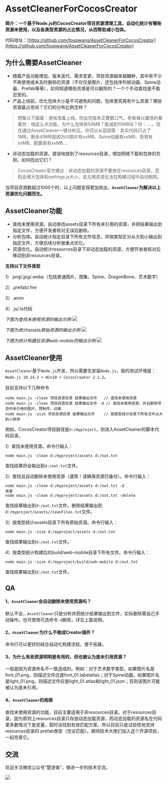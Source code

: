 # AssetCleanerForCocosCreator
**简介：一个基于Node.js的CocosCreator项目资源清理工具，自动化统计有哪些资源未使用，以及各类型资源的占比情况，从而帮助减小包体。**

代码地址：[https://github.com/foupwang/AssetCleanerForCocosCreator](https://github.com/foupwang/AssetCleanerForCocosCreator)

## 为什么需要AssetCleaner
- 随着产品功能增加、版本迭代、需求变更，项目资源越来越臃肿，其中有不少不再使用或未及时删除的资源（不仅仅是图片，还包括序列帧动画、Spine动画、Prefab等等），如何知道哪些资源是可以删除的？一个个手动查找是不能忍受的。
- 产品上线前，优化包体大小是不可避免的问题，包体里究竟有什么资源？哪些资源最占空间？它们的分布比例怎样？
>  想象以下画面：游戏准备上线，你出完版本正要歇口气，老板难以置信的看着你：咱这么点功能，为什么包体有50MB？能减到10MB吗？你：....。现在通过AssetCleaner一键分析后，你可以从容回答：其实代码只占了1MB，剩余49MB是因为UI图片有xxMB、Spine动画有xxMB、音效有xxMB、配置表有xxMB....

- 非动态加载的资源，错误地放到了resources目录，增加网络下载和包体的负担。如何找出它们？
> CocosCreator官方建议：非动态加载的资源不要放在resources目录，否则会增大包体和settings.js大小，且无用资源无法在构建过程中自动剔除。

当项目资源数超过1000个时，以上问题变得更加突出，**`AssetCleaner`为解决以上资源优化问题而生。**
## AssetCleaner功能
- 查找未使用资源。自动查找assets目录下所有未引用的资源，并把结果输出到指定文件，方便开发者核对无误后删除。
- 分析包体。自动统计指定目录下所有文件信息，并按类型区分从大到小输出到指定文件，方便后续分析做重点优化。
- 资源优化。自动统计resources目录下非动态加载的资源，方便开发者核对后移动到非resources目录。

**支持以下文件类型**

  1）.png/.jpg/.webp（包括普通图片、图集、Spine、DragonBone、艺术数字）
  
  2）.prefab/.fire
  
  3）.anim
  
  4）.js/.ts代码

*下图为查找未使用资源的输出示例*
![](https://www.chuyouxiang.com/wp-content/uploads/2019/09/clean.png)

*下图为统计assets原始资源的输出示例*
![](https://www.chuyouxiang.com/wp-content/uploads/2019/09/size1.png)

*下图为统计构建后资源web-mobile的输出示例*
![](https://www.chuyouxiang.com/wp-content/uploads/2019/09/size2.png)
## AssetCleaner使用
`AssetCleaner`基于`Node.js`开发，所以需要先安装`Node.js`，我的测试环境是：`Node.js 10.14.2 + Win10 + CocosCreator 2.1.2`。

目前支持以下几种命令
```
node main.js -clean 项目资源目录 结果输出文件  	// 查找未使用资源
node main.js -clean 项目资源目录 结果输出文件 -d // 查找未使用资源，并且删除项目中未引用的图片、预制件、动画
node main.js -size 项目资源目录 结果输出文件	// 按类型统计目录下所有文件从大到小排序
```
例如，CocosCreator项目路径是`d:/myproject`，则进入AssetCleaner的脚本代码目录。

1）查找未使用资源。命令行输入：
```
node main.js -clean d:/myproject/assets d:/out.txt
```
查找结果将会输出到`d:/out.txt`文件。

2）查找且自动删除未使用资源（谨慎！请确保资源已备份）。命令行输入：
```
node main.js -clean d:/myproject/assets d:/out.txt -d
或者
node main.js -clean d:/myproject/assets d:/out.txt -delete
```
查找结果输出到`d:/out.txt`文件，删除结果输出到`d:/myproject/assets/cleanFiles.txt`文件。

3）按类型统计assets目录下所有原始资源。命令行输入：
```
node main.js -size d:/myproject/assets d:/out.txt
```
查找结果输出到`d:/out.txt`文件。

4）按类型统计构建后的build/web-mobile目录下所有文件。命令行输入：
```
node main.js -size d:/myproject/build/web-mobile d:/out.txt
```
查找结果输出到`d:/out.txt`文件。

## QA
#### 1、`AssetCleaner`会自动删除未使用资源吗？
默认不会，`AssetCleaner`只是分析并把统计结果输出到文件，实际删除需自己手动操作。也可使用可选命令`-d`删除，详见上面说明。
#### 2、`AssetCleaner`为什么不做成Creator插件？
命令行可以更好的结合自动化构建流程，便于拓展。
#### 3、为什么有些资源明明是有用的，但也被认为是未引用资源？
一般是因为资源命名不一致造成的。例如：对于艺术数字类型，如果图片名是font_01.png，则描述文件应是font_01.labelatlas；对于Spine动画，如果图片名是light_01.png，则描述文件应是light_01.atlas和light_01.json；否则该图片可能被认为是未引用。
#### 4、`AssetCleaner`的局限
查找未使用资源的功能，目前主要适用于非resources目录。对于resources目录，因为原则上resources目录只存放动态加载资源，而动态加载的资源名在代码里多数情况下是变量，暂时没找到有效匹配方案，所以目前只是试验性地支持resources目录的.prefab类型（完全匹配）。期待技术大佬们加入这个开源项目，一起完善它。

## 交流
欢迎关注微信公众号“楚游香”，做进一步的技术交流。

![](http://47.104.72.146/wp-content/uploads/2019/09/qrcode_for_gh_d08d74db5b82_258.jpg)
